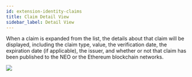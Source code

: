 ```yaml
---
id: extension-identity-claims
title: Claim Detail View
sidebar_label: Detail View
---
```


When a claim is expanded from the list, the details about that claim will be displayed, including the claim type, value, the verification date, the expiration date (if applicable), the issuer, and whether or not that claim has been published to the NEO or the Ethereum blockchain networks.

<img class='centered' src='/doc/img/extension/passport-identity-claimdetails.jpg'></img>